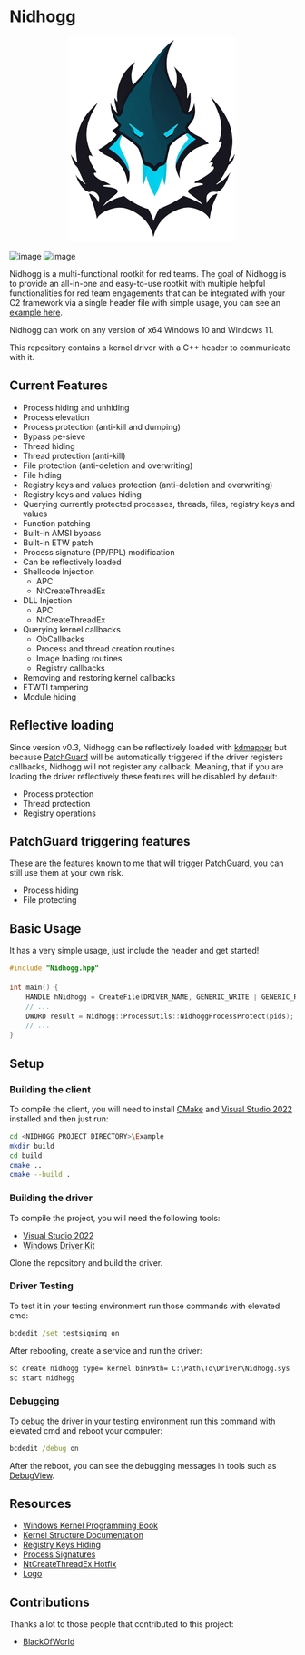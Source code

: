 # Nidhogg

<p align="center">
  <img alt="Logo" src="./images/logo.png">
</p>

![image](https://img.shields.io/badge/C%2B%2B-00599C?style=for-the-badge&logo=c%2B%2B&logoColor=white) ![image](https://img.shields.io/badge/Windows-0078D6?style=for-the-badge&logo=windows&logoColor=white)

Nidhogg is a multi-functional rootkit for red teams. The goal of Nidhogg is to provide an all-in-one and easy-to-use rootkit with multiple helpful functionalities for red team engagements that can be integrated with your C2 framework via a single header file with simple usage, you can see an [example here](./Example).

Nidhogg can work on any version of x64 Windows 10 and Windows 11.

This repository contains a kernel driver with a C++ header to communicate with it.

## Current Features

- Process hiding and unhiding
- Process elevation
- Process protection (anti-kill and dumping)
- Bypass pe-sieve
- Thread hiding
- Thread protection (anti-kill)
- File protection (anti-deletion and overwriting)
- File hiding
- Registry keys and values protection (anti-deletion and overwriting)
- Registry keys and values hiding
- Querying currently protected processes, threads, files, registry keys and values
- Function patching
- Built-in AMSI bypass
- Built-in ETW patch
- Process signature (PP/PPL) modification
- Can be reflectively loaded
- Shellcode Injection
  - APC
  - NtCreateThreadEx
- DLL Injection
  - APC
  - NtCreateThreadEx
- Querying kernel callbacks
  - ObCallbacks
  - Process and thread creation routines
  - Image loading routines
  - Registry callbacks
- Removing and restoring kernel callbacks
- ETWTI tampering
- Module hiding

## Reflective loading

Since version v0.3, Nidhogg can be reflectively loaded with [kdmapper](https://github.com/TheCruZ/kdmapper) but because [PatchGuard](https://en.wikipedia.org/wiki/Kernel_Patch_Protection) will be automatically triggered if the driver registers callbacks, Nidhogg will not register any callback. Meaning, that if you are loading the driver reflectively these features will be disabled by default:

- Process protection
- Thread protection
- Registry operations

## PatchGuard triggering features

These are the features known to me that will trigger [PatchGuard](https://en.wikipedia.org/wiki/Kernel_Patch_Protection), you can still use them at your own risk.

- Process hiding
- File protecting

## Basic Usage

It has a very simple usage, just include the header and get started!

```cpp
#include "Nidhogg.hpp"

int main() {
    HANDLE hNidhogg = CreateFile(DRIVER_NAME, GENERIC_WRITE | GENERIC_READ, 0, nullptr, OPEN_EXISTING, 0, nullptr);
    // ...
    DWORD result = Nidhogg::ProcessUtils::NidhoggProcessProtect(pids);
    // ...
}
```

## Setup

### Building the client

To compile the client, you will need to install [CMake](https://community.chocolatey.org/packages/cmake.install/3.13.1) and [Visual Studio 2022](https://visualstudio.microsoft.com/thank-you-downloading-visual-studio/?sku=Community&rel=16) installed and then just run:

```sh
cd <NIDHOGG PROJECT DIRECTORY>\Example
mkdir build
cd build
cmake ..
cmake --build .
```

### Building the driver

To compile the project, you will need the following tools:

- [Visual Studio 2022](https://visualstudio.microsoft.com/thank-you-downloading-visual-studio/?sku=Community&rel=16)
- [Windows Driver Kit](https://docs.microsoft.com/en-us/windows-hardware/drivers/download-the-wdk)

Clone the repository and build the driver.

### Driver Testing

To test it in your testing environment run those commands with elevated cmd:

```cmd
bcdedit /set testsigning on
```

After rebooting, create a service and run the driver:

```cmd
sc create nidhogg type= kernel binPath= C:\Path\To\Driver\Nidhogg.sys
sc start nidhogg
```

### Debugging

To debug the driver in your testing environment run this command with elevated cmd and reboot your computer:

```cmd
bcdedit /debug on
```

After the reboot, you can see the debugging messages in tools such as [DebugView](https://learn.microsoft.com/en-us/sysinternals/downloads/debugview).

## Resources

- [Windows Kernel Programming Book](https://github.com/zodiacon/windowskernelprogrammingbook)
- [Kernel Structure Documentation](https://www.vergiliusproject.com)
- [Registry Keys Hiding](https://github.com/JKornev/hidden)
- [Process Signatures](https://github.com/itm4n/PPLcontrol)
- [NtCreateThreadEx Hotfix](https://github.com/DarthTon/Blackbone)
- [Logo](https://hotpot.ai/art-generator)

## Contributions

Thanks a lot to those people that contributed to this project:

- [BlackOfWorld](https://github.com/BlackOfWorld)
